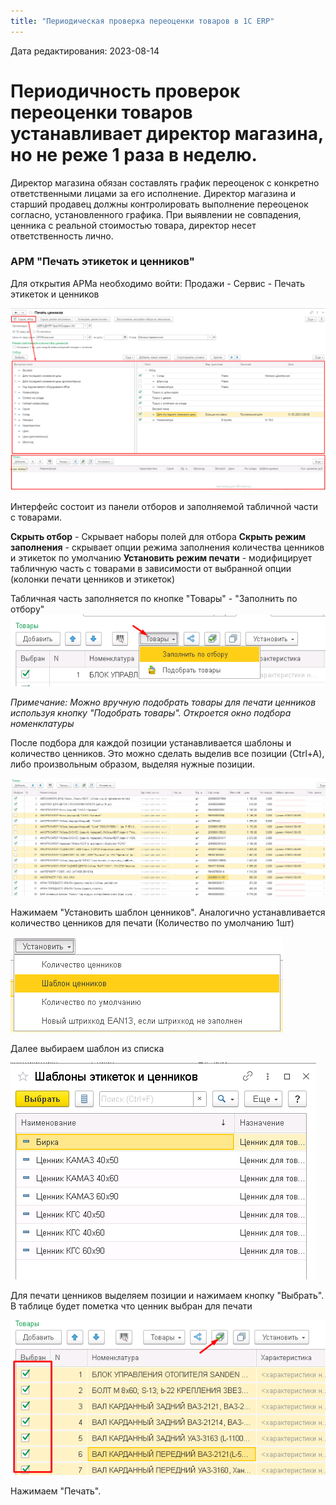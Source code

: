 ```yaml
---
title: "Периодическая проверка переоценки товаров в 1C ERP"
---
```

Дата редактирования: 2023-08-14 

# Периодичность проверок переоценки товаров устанавливает директор магазина, но не реже 1 раза в неделю.

Директор магазина обязан составлять график переоценок с конкретно ответственными лицами за его исполнение. Директор магазина и старший продавец должны контролировать выполнение переоценок согласно, установленного графика. При выявлении не совпадения, ценника с реальной стоимостью товара, директор несет ответственность лично.

### АРМ "Печать этикеток и ценников"

Для открытия АРМа необходимо войти: Продажи - Сервис - Печать этикеток и ценников

![](ERP/_attach/Pasted%20image%2020230712091601.png)

Интерфейс состоит из панели отборов и заполняемой табличной части с товарами.

**Скрыть отбор** - Скрывает наборы полей для отбора
**Скрыть режим заполнения** - скрывает опции режима заполнения количества ценников и этикеток по умолчанию
**Установить режим печати** - модифицирует табличную часть с товарами в зависимости от выбранной опции (колонки печати ценников и этикеток)

Табличная часть заполняется по кнопке "Товары" - "Заполнить по отбору"
![](ERP/_attach/Pasted%20image%2020230510094747.png)

_Примечание: Можно вручную подобрать товары для печати ценников используя кнопку "Подобрать товары". Откроется окно подбора номенклатуры_

После подбора для каждой позиции устанавливается шаблоны и количество ценников. Это можно сделать выделив все позиции (Ctrl+A), либо произвольным образом, выделяя нужные позиции.  

![](ERP/_attach/Pasted%20image%2020230712095009.png)

Нажимаем "Установить шаблон ценников".
Аналогично устанавливается количество ценников для печати (Количество по умолчанию 1шт)

![](ERP/_attach/Pasted%20image%2020230510095126.png)

Далее выбираем шаблон из списка

![](ERP/_attach/Pasted%20image%2020230510095202.png)

Для печати ценников выделяем позиции и нажимаем кнопку "Выбрать". В таблице будет пометка что ценник выбран для печати

![](ERP/_attach/Pasted%20image%2020230510095532.png)

Нажимаем "Печать".